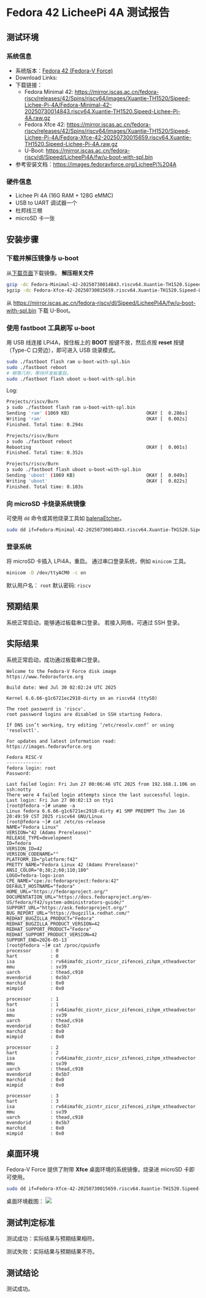# Fedora 42 LicheePi 4A 测试报告

## 测试环境

### 系统信息
- 系统版本：[Fedora 42 (Fedora-V Force)](https://www.fedoravforce.org/)
- Download Links:
- 下载链接：
  - Fedora Minimal 42: <https://mirror.iscas.ac.cn/fedora-riscv/releases/42/Spins/riscv64/images/Xuantie-TH1520/Sipeed-Lichee-Pi-4A/Fedora-Minimal-42-20250730014843.riscv64.Xuantie-TH1520.Sipeed-Lichee-Pi-4A.raw.gz>
  - Fedora Xfce 42: <https://mirror.iscas.ac.cn/fedora-riscv/releases/42/Spins/riscv64/images/Xuantie-TH1520/Sipeed-Lichee-Pi-4A/Fedora-Xfce-42-20250730015659.riscv64.Xuantie-TH1520.Sipeed-Lichee-Pi-4A.raw.gz>
  - U-Boot: <https://mirror.iscas.ac.cn/fedora-riscv/dl/Sipeed/LicheePi4A/fw/u-boot-with-spl.bin>
- 参考安装文档：<https://images.fedoravforce.org/LicheePi%204A>

### 硬件信息
- Lichee Pi 4A (16G RAM + 128G eMMC)
- USB to UART 调试器一个
- 杜邦线三根
- microSD 卡一张

## 安装步骤

### 下载并解压镜像与 u-boot
从[下载页面](https://images.fedoravforce.org/LicheePi%204A)下载镜像。
**解压相关文件**
```bash
gzip -dc Fedora-Minimal-42-20250730014843.riscv64.Xuantie-TH1520.Sipeed-Lichee-Pi-4A.raw.gz > Fedora-Minimal-42-20250730014843.riscv64.Xuantie-TH1520.Sipeed-Lichee-Pi-4A.raw
❯gzip -dc Fedora-Xfce-42-20250730015659.riscv64.Xuantie-TH1520.Sipeed-Lichee-Pi-4A.raw.gz > Fedora-Xfce-42-20250730015659.riscv64.Xuantie-TH1520.Sipeed-Lichee-Pi-4A.raw 
```

从 <https://mirror.iscas.ac.cn/fedora-riscv/dl/Sipeed/LicheePi4A/fw/u-boot-with-spl.bin> 下载 U-Boot。

### 使用 fastboot 工具刷写 u-boot
用 USB 线连接 LPi4A，按住板上的 **BOOT** 按键不放，然后点按 **reset** 按键（Type-C 口旁边），即可进入 USB 烧录模式。

```bash
sudo ./fastboot flash ram u-boot-with-spl.bin
sudo ./fastboot reboot
# 稍等几秒，等待开发板重启。
sudo ./fastboot flash uboot u-boot-with-spl.bin
```
Log:
```bash
Projects/riscv/Burn
❯ sudo ./fastboot flash ram u-boot-with-spl.bin
Sending 'ram' (1069 KB)                            OKAY [  0.286s]
Writing 'ram'                                      OKAY [  0.002s]
Finished. Total time: 0.294s

Projects/riscv/Burn
❯ sudo ./fastboot reboot
Rebooting                                          OKAY [  0.001s]
Finished. Total time: 0.352s

Projects/riscv/Burn
❯ sudo ./fastboot flash uboot u-boot-with-spl.bin
Sending 'uboot' (1069 KB)                          OKAY [  0.049s]
Writing 'uboot'                                    OKAY [  0.022s]
Finished. Total time: 0.103s
```

### 向 microSD 卡烧录系统镜像
可使用 `dd` 命令或其他烧录工具如 [balenaEtcher](https://etcher.balena.io/)。
```bash
sudo dd if=Fedora-Minimal-42-20250730014843.riscv64.Xuantie-TH1520.Sipeed-Lichee-Pi-4A.raw of=/dev/mmcblk0 bs=1M
```

### 登录系统
将 microSD 卡插入 LPi4A，重启。
通过串口登录系统，例如 `minicom` 工具。
```bash
minicom -D /dev/ttyACM0 -c on
```
默认用户名： `root`
默认密码: `riscv`

## 预期结果
系统正常启动，能够通过板载串口登录。
若接入网络，可通过 SSH 登录。

## 实际结果
系统正常启动，成功通过板载串口登录。

```log
Welcome to the Fedora-V Force disk image
https://www.fedoravforce.org

Build date: Wed Jul 30 02:02:24 UTC 2025

Kernel 6.6.66-g1c6721ec2918-dirty on an riscv64 (ttyS0)

The root password is 'riscv'.
root password logins are disabled in SSH starting Fedora.

If DNS isn’t working, try editing ‘/etc/resolv.conf’ or using 'resolvctl'.

For updates and latest information read:
https://images.fedoravforce.org

Fedora RISC-V
-------------
fedora login: root
Password:

Last failed login: Fri Jun 27 00:06:46 UTC 2025 from 192.168.1.106 on ssh:notty
There were 4 failed login attempts since the last successful login.
Last login: Fri Jun 27 00:02:13 on tty1
[root@fedora ~]# uname -a
Linux fedora 6.6.66-g1c6721ec2918-dirty #1 SMP PREEMPT Thu Jan 16 20:49:59 CST 2025 riscv64 GNU/Linux
[root@fedora ~]# cat /etc/os-release
NAME="Fedora Linux"
VERSION="42 (Adams Prerelease)"
RELEASE_TYPE=development
ID=fedora
VERSION_ID=42
VERSION_CODENAME=""
PLATFORM_ID="platform:f42"
PRETTY_NAME="Fedora Linux 42 (Adams Prerelease)"
ANSI_COLOR="0;38;2;60;110;180"
LOGO=fedora-logo-icon
CPE_NAME="cpe:/o:fedoraproject:fedora:42"
DEFAULT_HOSTNAME="fedora"
HOME_URL="https://fedoraproject.org/"
DOCUMENTATION_URL="https://docs.fedoraproject.org/en-US/fedora/f42/system-administrators-guide/"
SUPPORT_URL="https://ask.fedoraproject.org/"
BUG_REPORT_URL="https://bugzilla.redhat.com/"
REDHAT_BUGZILLA_PRODUCT="Fedora"
REDHAT_BUGZILLA_PRODUCT_VERSION=42
REDHAT_SUPPORT_PRODUCT="Fedora"
REDHAT_SUPPORT_PRODUCT_VERSION=42
SUPPORT_END=2026-05-13
[root@fedora ~]# cat /proc/cpuinfo
processor       : 0
hart            : 0
isa             : rv64imafdc_zicntr_zicsr_zifencei_zihpm_xtheadvector
mmu             : sv39
uarch           : thead,c910
mvendorid       : 0x5b7
marchid         : 0x0
mimpid          : 0x0

processor       : 1
hart            : 1
isa             : rv64imafdc_zicntr_zicsr_zifencei_zihpm_xtheadvector
mmu             : sv39
uarch           : thead,c910
mvendorid       : 0x5b7
marchid         : 0x0
mimpid          : 0x0

processor       : 2
hart            : 2
isa             : rv64imafdc_zicntr_zicsr_zifencei_zihpm_xtheadvector
mmu             : sv39
uarch           : thead,c910
mvendorid       : 0x5b7
marchid         : 0x0
mimpid          : 0x0

processor       : 3
hart            : 3
isa             : rv64imafdc_zicntr_zicsr_zifencei_zihpm_xtheadvector
mmu             : sv39
uarch           : thead,c910
mvendorid       : 0x5b7
marchid         : 0x0
mimpid          : 0x0
```

## 桌面环境
Fedora-V Force 提供了附带 **Xfce** 桌面环境的系统镜像，烧录进 microSD 卡即可使用。
```bash
sudo dd if=Fedora-Xfce-42-20250730015659.riscv64.Xuantie-TH1520.Sipeed-Lichee-Pi-4A.raw of=/dev/mmcblk0 bs=1M
```
桌面环境截图：
![](Fedora_42_Xfce.png)

## 测试判定标准
测试成功：实际结果与预期结果相符。

测试失败：实际结果与预期结果不符。

## 测试结论
测试成功。